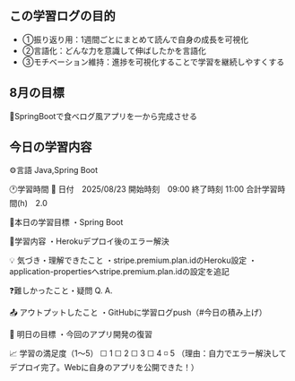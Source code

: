 ## この学習ログの目的
* ①振り返り用：1週間ごとにまとめて読んで自身の成長を可視化
* ②言語化：どんな力を意識して伸ばしたかを言語化
* ③モチベーション維持：進捗を可視化することで学習を継続しやすくする

## 8月の目標
📝SpringBootで食べログ風アプリを一から完成させる

## 今日の学習内容
⚙️言語 Java,Spring Boot

🕐学習時間
📅 日付　2025/08/23
開始時刻　09:00
終了時刻  11:00
合計学習時間(h)　2.0

🎯本日の学習目標
・Spring Boot

📝学習内容
・Herokuデプロイ後のエラー解決

💡 気づき・理解できたこと
・stripe.premium.plan.idのHeroku設定
・application-propertiesへstripe.premium.plan.idの設定を追記

❓難しかったこと・疑問
Q. 
A. 

📤 アウトプットしたこと
・GitHubに学習ログpush（#今日の積み上げ）

🌱 明日の目標
・今回のアプリ開発の復習

📈 学習の満足度（1〜5）
☐ 1 ☐ 2 ☐ 3 ☐ 4 ◽️ 5
（理由：自力でエラー解決してデプロイ完了。Webに自身のアプリを公開できた！）